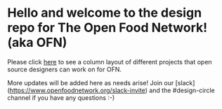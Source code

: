 # Hello and welcome to the design repo for The Open Food Network! (aka OFN)


Please click [here](https://github.com/orgs/openfoodfoundation/projects/3) to see a column layout of different projects that open source designers can work on for OFN.

More updates will be added here as needs arise! Join our [slack] (https://www.openfoodnetwork.org/slack-invite) and the #design-circle channel if you have any questions :-)
